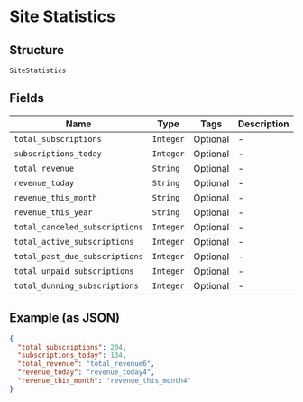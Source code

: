 
# Site Statistics

## Structure

`SiteStatistics`

## Fields

| Name | Type | Tags | Description |
|  --- | --- | --- | --- |
| `total_subscriptions` | `Integer` | Optional | - |
| `subscriptions_today` | `Integer` | Optional | - |
| `total_revenue` | `String` | Optional | - |
| `revenue_today` | `String` | Optional | - |
| `revenue_this_month` | `String` | Optional | - |
| `revenue_this_year` | `String` | Optional | - |
| `total_canceled_subscriptions` | `Integer` | Optional | - |
| `total_active_subscriptions` | `Integer` | Optional | - |
| `total_past_due_subscriptions` | `Integer` | Optional | - |
| `total_unpaid_subscriptions` | `Integer` | Optional | - |
| `total_dunning_subscriptions` | `Integer` | Optional | - |

## Example (as JSON)

```json
{
  "total_subscriptions": 204,
  "subscriptions_today": 134,
  "total_revenue": "total_revenue6",
  "revenue_today": "revenue_today4",
  "revenue_this_month": "revenue_this_month4"
}
```

